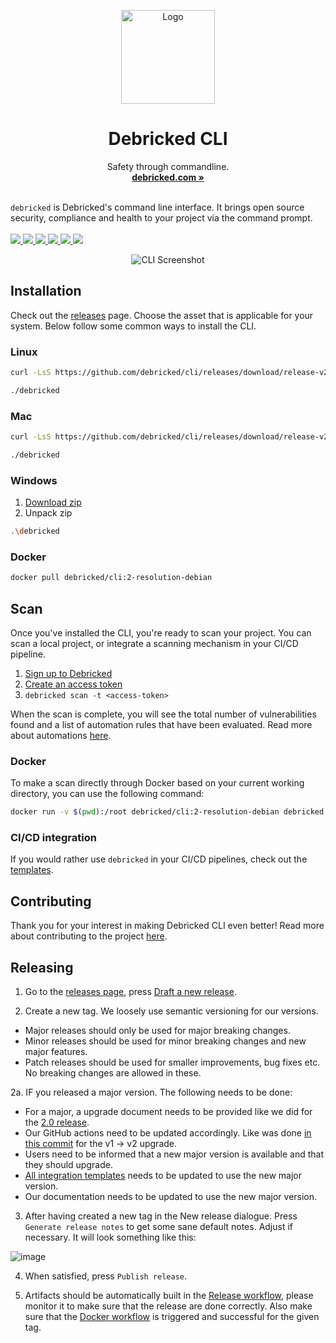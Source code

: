 <p align="center">
  <p align="center">
    <img width="150" height="150" src="./assets/CLI_logo_1024.png" alt="Logo">
    <h1 align="center"><b>Debricked CLI</b></h1>
    <p align="center">
    Safety through commandline.
      <br />
      <a href="https://debricked.com"><strong>debricked.com »</strong></a>
      <br />
      <br />
    </p>
  </p>
</p>


`debricked` is Debricked's command line interface. It brings open source security, compliance and health to your
project via the command prompt.
<br/>
<br/>
<a href="https://github.com/viktigpetterr/debricked-go-cli/actions/workflows/test.yml">
    <img src="https://github.com/viktigpetterr/debricked-go-cli/actions/workflows/test.yml/badge.svg" />
  </a>
  <a href="https://github.com/viktigpetterr/debricked-go-cli/actions/workflows/debricked.yml">
    <img src="https://github.com/viktigpetterr/debricked-go-cli/actions/workflows/debricked.yml/badge.svg" />
  </a>
    <a href="https://opensource.org/licenses/MIT">
    <img src="https://img.shields.io/badge/License-MIT-yellow.svg" />
  </a>
  <a href="https://github.com/debricked/cli/releases/tag/release-v2">
    <img src="https://img.shields.io/github/v/release/debricked/cli" />
  </a>
  <a href="https://twitter.com/debrickedab">
    <img src="https://img.shields.io/badge/Twitter-00acee?logo=twitter&logoColor=white" />
  </a>
  <a href="https://www.linkedin.com/company/debricked">
    <img src="https://img.shields.io/badge/LinkedIn-0077B5?logo=linkedin&logoColor=white" />
  </a>
<p align="center">
  <img src="/assets/cli.png" alt="CLI Screenshot">
  <br />
</p>

## Installation
Check out the [releases](https://github.com/debricked/cli/releases/tag/release-v2) page. Choose the asset that is applicable for your system.
Below follow some common ways to install the CLI.
### Linux
```sh
curl -LsS https://github.com/debricked/cli/releases/download/release-v2/cli_linux_x86_64.tar.gz | tar -xz debricked
```
```sh
./debricked
```
### Mac
```sh
curl -LsS https://github.com/debricked/cli/releases/download/release-v2/cli_macOS_arm64.tar.gz | tar -xz debricked
```
```sh
./debricked
```
### Windows
1. [Download zip](https://github.com/debricked/cli/releases/download/release-v2/cli_windows_x86_64.tar.gz)
2. Unpack zip
```sh
.\debricked
```
### Docker
```sh
docker pull debricked/cli:2-resolution-debian
```
## Scan
Once you've installed the CLI, you're ready to scan your project. You can scan a local project, or integrate a scanning mechanism in your CI/CD pipeline.
1. [Sign up to Debricked](https://debricked.com/app/en/register)
2. [Create an access token](https://docs.debricked.com/product/administration/generate-access-token)
3. `debricked scan -t <access-token>`

When the scan is complete, you will see the total number of vulnerabilities found and a list of automation rules that have been evaluated. Read more about automations [here](https://debricked.com/docs/automation/automation-overview.html#automation-overview).

### Docker
To make a scan directly through Docker based on your current working directory, you can use the following command:
```sh
docker run -v $(pwd):/root debricked/cli:2-resolution-debian debricked scan -t <access-token>
```

### CI/CD integration
If you would rather use `debricked` in your CI/CD pipelines, check out the [templates](examples/templates/README.md).

## Contributing
Thank you for your interest in making Debricked CLI even better! Read more about contributing to the
project [here](CONTRIBUTING.md).

## Releasing
1. Go to the [releases page](https://github.com/debricked/cli/releases), press [Draft a new release](https://github.com/debricked/cli/releases/new).

2. Create a new tag. We loosely use semantic versioning for our versions.
- Major releases should only be used for major breaking changes.
- Minor releases should be used for minor breaking changes and new major features.
- Patch releases should be used for smaller improvements, bug fixes etc. No breaking changes are allowed in these.

2a. IF you released a major version. The following needs to be done:
- For a major, a upgrade document needs to be provided like we did for the [2.0 release](https://github.com/debricked/cli/blob/main/UPGRADE-2.0.md).
- Our GitHub actions need to be updated accordingly. Like was done [in this commit](https://github.com/debricked/actions/commit/659ae7accc12313772fbfbd1b1fccec31772ce41) for the v1 -> v2 upgrade.
- Users need to be informed that a new major version is available and that they should upgrade.
- [All integration templates](https://github.com/debricked/cli/tree/main/examples/templates) needs to be updated to use the new major version.
- Our documentation needs to be updated to use the new major version.

3. After having created a new tag in the New release dialogue. Press `Generate release notes` to get some sane default notes. Adjust if necessary. It will look something like this:

![image](https://github.com/user-attachments/assets/7e1511ea-efad-49d4-a4eb-8ee762dcd1b2)

4. When satisfied, press `Publish release`.

5. Artifacts should be automatically built in the [Release workflow](https://github.com/debricked/cli/actions/workflows/release.yml), please monitor it to make sure that the release are done correctly. Also make sure that the [Docker workflow](https://github.com/debricked/cli/actions/workflows/docker.yml) is triggered and successful for the given tag.


